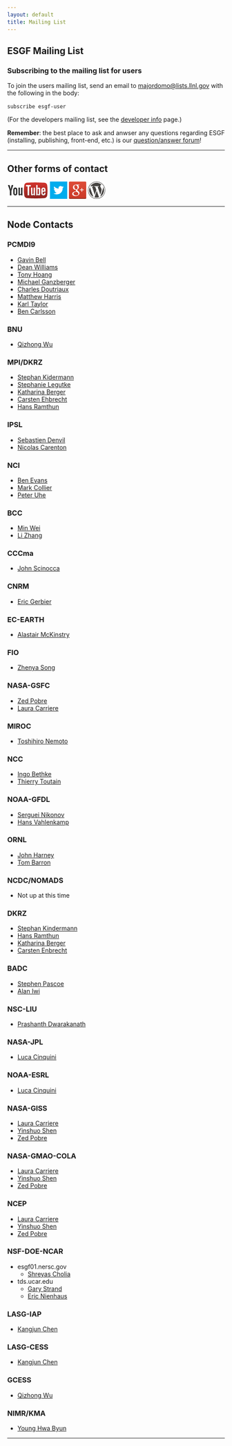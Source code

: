 ```yaml
---
layout: default
title: Mailing List 
---
```


<style type="text/css">
  img.contact-logo {
    height: 40px;
  }
</style>

## ESGF Mailing List

### Subscribing to the mailing list for users
To join the users mailing list, send an email to
[majordomo@lists.llnl.gov][majordomo] with the following in the body:

    subscribe esgf-user

(For the developers mailing list, see the [developer info] page.)

**Remember**: the best place to ask and anwser any questions regarding ESGF
(installing, publishing, front-end, etc.) is our
[question/answer forum][esgf-askbot]!

---

## Other forms of contact

<a href="http://www.youtube.com/channel/UCOvT7uYsE_d9jvY8TV2KTsw"><img class="contact-logo" src="media/images/youtube.png" alt="YouTube logo"/></a>
<a href="http://twitter.com/ESGForg"><img class="contact-logo" src="media/images/twitter.png" alt="Twitter logo"/></a>
<a href="https://plus.google.com/106699044674610308404"><img class="contact-logo" src="media/images/google+.png" alt="Google+ logo"/></a>
<a href="http://esgf.wordpress.com/"><img class="contact-logo" src="media/images/wordpress.png" alt="Wordpress logo"/></a>

---

## Node Contacts

### PCMDI9

* <a href="mailto:#" target="_blank">Gavin Bell</a>
* <a href="mailto:#" target="_blank">Dean Williams</a>
* <a href="mailto:#" target="_blank">Tony Hoang</a>
* <a href="mailto:#" target="_blank">Michael Ganzberger</a>
* <a href="mailto:#" target="_blank">Charles Doutriaux</a>
* <a href="mailto:#" target="_blank">Matthew Harris</a>
* <a href="mailto:#" target="_blank">Karl Taylor</a>
* <a href="mailto:#" target="_blank">Ben Carlsson</a>

### BNU

* <a href="mailto:#" target="_blank">Qizhong Wu</a>

### MPI/DKRZ

* <a href="mailto:#" target="_blank">Stephan Kidermann</a>
* <a href="mailto:#" target="_blank">Stephanie Legutke</a>
* <a href="mailto:#" target="_blank">Katharina Berger</a>
* <a href="mailto:#" target="_blank">Carsten Ehbrecht</a>
* <a href="mailto:#" target="_blank">Hans Ramthun</a>

### IPSL

* <a href="mailto:#" target="_blank">Sebastien Denvil</a>
* <a href="mailto:#" target="_blank">Nicolas Carenton</a>

### NCI

* <a href="mailto:#" target="_blank">Ben Evans</a>
* <a href="mailto:#" target="_blank">Mark Collier</a>
* <a href="mailto:#" target="_blank">Peter Uhe</a>

### BCC

* <a href="mailto:#" target="_blank">Min Wei</a>
* <a href="mailto:#" target="_blank">Li Zhang</a>

### CCCma

* <a href="mailto:#" target="_blank">John Scinocca</a>

### CNRM

* <a href="mailto:#" target="_blank">Eric Gerbier</a>

### EC-EARTH

* <a href="mailto:#" target="_blank">Alastair McKinstry</a>

### FIO

* <a href="mailto:#" target="_blank">Zhenya Song</a>

### NASA-GSFC

* <a href="mailto:#" target="_blank">Zed Pobre</a>
* <a href="mailto:#" target="_blank">Laura Carriere</a>

### MIROC

* <a href="mailto:#" target="_blank">Toshihiro Nemoto</a>

### NCC

* <a href="mailto:#" target="_blank">Ingo Bethke</a>
* <a href="mailto:#" target="_blank">Thierry Toutain</a>

### NOAA-GFDL

* <a href="mailto:#" target="_blank">Serguei Nikonov</a>
* <a href="mailto:#" target="_blank">Hans Vahlenkamp</a>

### ORNL

* <a href="mailto:#" target="_blank">John Harney</a>
* <a href="mailto:#" target="_blank">Tom Barron</a>

### NCDC/NOMADS

* Not up at this time

### DKRZ

* <a href="mailto:#" target="_blank">Stephan Kindermann</a>
* <a href="mailto:#" target="_blank">Hans Ramthun</a>
* <a href="mailto:#" target="_blank">Katharina Berger</a>
* <a href="mailto:#" target="_blank">Carsten Enbrecht</a>

### BADC

* <a href="mailto:#" target="_blank">Stephen Pascoe</a>
* <a href="mailto:#" target="_blank">Alan Iwi</a>

### NSC-LIU

* <a href="mailto:#" target="_blank">Prashanth Dwarakanath</a>

### NASA-JPL

* <a href="mailto:#" target="_blank">Luca Cinquini</a>

### NOAA-ESRL

* <a href="mailto:#" target="_blank">Luca Cinquini</a>

### NASA-GISS

* <a href="mailto:#" target="_blank">Laura Carriere</a>
* <a href="mailto:#" target="_blank">Yinshuo Shen</a>
* <a href="mailto:#" target="_blank">Zed Pobre</a>

### NASA-GMAO-COLA

* <a href="mailto:#" target="_blank">Laura Carriere</a>
* <a href="mailto:#" target="_blank">Yinshuo Shen</a>
* <a href="mailto:#" target="_blank">Zed Pobre</a>

### NCEP

* <a href="mailto:#" target="_blank">Laura Carriere</a>
* <a href="mailto:#" target="_blank">Yinshuo Shen</a>
* <a href="mailto:#" target="_blank">Zed Pobre</a>

### NSF-DOE-NCAR

* esgf01.nersc.gov
    * <a href="mailto:#" target="_blank">Shreyas Cholia</a>
* tds.ucar.edu
    * <a href="mailto:#" target="_blank">Gary Strand</a>
    * <a href="mailto:#" target="_blank">Eric Nienhaus</a>

### LASG-IAP

* <a href="mailto:#" target="_blank">Kangjun Chen</a>

### LASG-CESS

* <a href="mailto:#" target="_blank">Kangjun Chen</a>

### GCESS

* <a href="mailto:#" target="_blank">Qizhong Wu</a>

### NIMR/KMA

* <a href="mailto:#" target="_blank">Young Hwa Byun</a>

---

[developer info]:  developer-info.html
[esgf-askbot]:     http://askbot.esgf.org
[majordomo]:       mailto:majordomo@lists.llnl.gov

